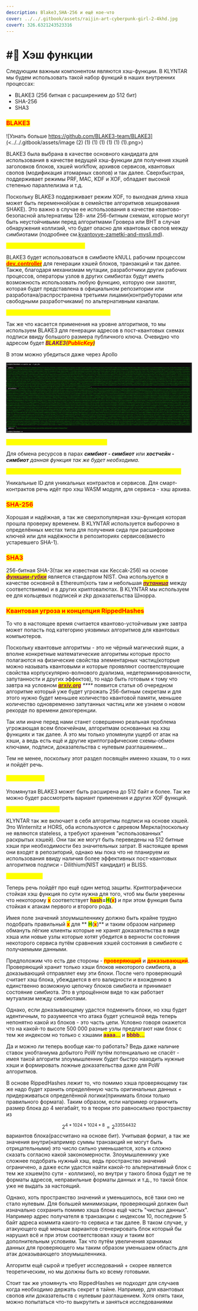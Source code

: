 ```yaml
---
description: Blake3,SHA-256 и ещё кое-что
cover: ../../.gitbook/assets/raijin-art-cyberpunk-girl-2-4khd.jpg
coverY: 326.6321243523316
---
```


# #⃣ Хэш функции

Следующим важным компонентом являются хэш-функции. В KLYNTAR мы будем использовать такой набор функций в наших внутренних процессах:

* BLAKE3 (256 битная с расширением до 512 бит)
* SHA-256
* SHA3

### <mark style="color:red;">BLAKE3</mark>

![Узнать больше https://github.com/BLAKE3-team/BLAKE3](<../../.gitbook/assets/image (2) (1) (1) (1) (1) (1) (1).png>)

BLAKE3 была выбрана в качестве основного кандидата для использования в качестве ведущей хэш-функции для получения хэшей заголовков блоков, хэшей workflow, архивов сервисов, квантовых свопов (модификация атомарных свопов) и так далее. Сверхбыстрая, поддерживает режимы PRF, MAC, KDF и XOF, обладает высокой степенью параллелизма и т.д.

Поскольку BLAKE3 поддерживает режим XOF, то выходная длина хэша может быть переменной(как в семействе алгоритмов хеширования SHAKE). Это важно в случае ее использования в качестве квантово-безопасной альтернативы 128- или 256-битным схемам, которые могут быть неустойчивыми перед алгоритмами Гровера или BHT в случае обнаружения коллизий, что будет опасно для квантовых свопов между симбиотами (подробнее см.[kvantovye-zametki-and-mysli.md](../kvantovye-zametki-and-mysli.md "mention")).

_<mark style="color:yellow;">**Использование на симбиотах**</mark>_

BLAKE3 будет использоваться в симбиоте kNULL рабочим процессом [<mark style="color:red;">**dev\_controller**</mark>](../architecture/rabochie-processy-workflows.md) <mark style="color:red;"></mark> для генерации хэшей блоков, транзакций и так далее. Также, благодаря механизмам мутации, разработчики других рабочих процессов, операторы узлов в других симбиотах будут иметь возможность использовать любую функцию, которую они захотят, которая будет представлена в официальном репозитории или разработана/распространена третьими лицами(контрибуторами или свободными разработчиками) по альтернативным каналам.

_<mark style="color:yellow;">**Использование для генерации адресов**</mark>_

Так же что касается применения на уровне алгоритмов, то мы используем BLAKE3 для генерации адресов в пост-квантовых схемах подписи ввиду большого размера публичного ключа. Очевидно что адресом будет _<mark style="color:purple;">**BLAKE3(**</mark><mark style="color:red;">**PublicKey**</mark><mark style="color:purple;">**)**</mark>_

В этом можно убедиться даже через Apollo

![Так выглядит пара ключей и адрес для пост-квантового Dilithium](<../../.gitbook/assets/image (3) (1) (1) (1) (1) (1) (1).png>)

_<mark style="color:yellow;">**Использование для квантовых свопов**</mark>_

Для обмена ресурсов в парах _**симбиот - симбиот**_ или _**хостчейн - симбиот** данная функция так же будет необходима._

_<mark style="color:yellow;">**Использование для идентификации сервисов и смарт-контрактов**</mark>_

Уникальные ID для уникальных контрактов и сервисов. Для смарт-контрактов речь идёт про хэш WASM модуля, для сервиса - хэш архива.

### <mark style="color:red;">SHA-256</mark>

Хорошая и надёжная, а так же сверхпопулярная хэш-функция которая прошла проверку временем. В KLYNTAR используется выборочно в определённых местах типа для получения сида при расшифровке ключей или для надёжности в репозиториях сервисов(вместо устаревшего SHA-1).

### <mark style="color:red;">SHA3</mark>

256-битная SHA-3(так же известная как Keccak-256) на основе [_<mark style="color:purple;">**функции-губки**</mark>_](https://ru.wikipedia.org/wiki/%D0%A4%D1%83%D0%BD%D0%BA%D1%86%D0%B8%D1%8F\_%D0%B3%D1%83%D0%B1%D0%BA%D0%B8) является стандартом NIST. Она используется в качестве основной в Ethereum(хоть там и небольшая [_<mark style="color:purple;">**путаница**</mark>_](https://ethereum.stackexchange.com/questions/550/which-cryptographic-hash-function-does-ethereum-use) между соответствиями) и в других криптовалютах. В KLYNTAR мы используем ее для кольцевых подписей и zkp доказательства Шнорра.

### <mark style="color:red;">Квантовая угроза и концепция RippedHashes</mark>

То что в настоящее время считается квантово-устойчивым уже завтра может попасть под категорию уязвимых алгоритмов для квантовых компьютеров.

Поскольку квантовые алгоритмы - это не чёрный магический ящик, а вполне конкретные математические алгоритмы которые просто полагаются на физические свойства элементарных частиц(которые можно называть квантовыми и которые проявляют соответствующие свойства корпускулярно-волнового дуализма, недетерминированности, запутанности и других эффектов), то надо быть готовым к тому что завтра на условном [_<mark style="color:purple;">**arxiv.org**</mark>_](https://arxiv.org/) _****_ появится статья об очередном алгоритме который уже будет угрожать 256-битным секретам и для этого нужно будет меньшее количество квантовой памяти, меньшее количество одновременно запутанных частиц или же узнаем о новом рекорде по времени декогеренции.

Так или иначе перед нами станет совершенно реальная проблема угрожающая всем блокчейнам, алгоритмам основанных на хэш функциях и так далее. А это мы только упомянули ущерб от атак на хэши, а ведь есть ещё и другие криптографические схемы-обмен ключами, подписи, доказательства с нулевым разглашением...

Тем не менее, поскольку этот раздел посвящён именно хэшам, то о них и пойдёт речь.

#### <mark style="color:yellow;">**Размеры хэша**</mark>

Упомянутая BLAKE3 может быть расширена до 512 байт и более. Так же можно будет рассмотреть вариант применения и других XOF функций.

<mark style="color:yellow;">**Алгоритмы подписи**</mark>

KLYNTAR так же включает в себя алгоритмы подписи на основе хэшей. Это Winternitz и HORS, оба используются с деревом Меркла(поскольку не являются stateless, а требуют хранения "использованных" раскрытых хэшей). Они так же могут быть переведены на 512 битные хэши при необходимости без значительных затрат. В настоящее время они входят в репозиторий, однако мы пока что не планируем их использования ввиду наличия более эффективных пост-квантовых алгоритмов подписи - Dilithium(NIST кандидат) и BLISS.

<mark style="color:yellow;">**RippedHashes**</mark>

Теперь речь пойдёт про ещё один метод защиты. Криптографически стойкая хэш функция по сути нужна для того, чтоб мы были уверенны что некоторому <mark style="color:red;">**x**</mark> соответствует <mark style="color:purple;">**hash**</mark>**=**<mark style="color:green;">**H**</mark>**(**<mark style="color:red;">**x**</mark>**)** и при этом функция была стойкая к атакам первого и второго рода.

Имея поле значений злоумышленнику должно быть крайне трудно подобрать правильный <mark style="color:red;">**x**</mark> для ** **<mark style="color:green;">**H**</mark>**(**<mark style="color:red;">**x**</mark>**)** и таким образом например обмануть лёгкие клиенты которые не хранят доказательства в виде хэша или новые узлы которые хотят убедится в верности состояния некоторого сервиса путём сравнения хэшей состояния в симбиоте с получаемыми данными.

Предположим что есть две стороны - <mark style="color:red;">**проверяющий**</mark> и <mark style="color:red;">**доказывающий**</mark>. Проверяющий хранит только хэши блоков некоторого симбиота, а доказывающий отправляет ему эти блоки. После чего проверяющий считает хэш блока, убеждается в его валидности и вхождению в единственно возможную цепочку блоков симбиота и принимает состояние симбиота. Это в упрощённом виде то как работает мутуализм между симбиотами.&#x20;

Однако, если доказывающему удастся подменить блоки, но хэш будет идентичным, то разумеется что атака будет успешной ведь теперь непонятно какой из блоков - это часть цепи. Условно говоря окажется что на какой-то высоте 500 000 разные узлы предлагают нам блок с тем же индексом но только с хэшами <mark style="color:purple;">**aaaa...**</mark> и <mark style="color:purple;">**bbbb...**</mark>

Да и можно ли теперь вообще как-то работать? Ведь даже наличие ставок унобтаниума добытого PoW путём потенциально не спасёт - имея такой алгоритм злоумышленник будет быстро находить нужные хэши и формировать ложные доказательства даже для PoW алгоритмов.

В основе RippedHashes лежит то, что помимо хэша проверяющему так же надо будет хранить  определённую часть оригинальных данных + придерживаться определённой логики(принимать блоки только правильного формата). Таким образом, если например ограничить размер блока до 4 мегабайт, то в теории это равносильно пространству из&#x20;

$$2^{4*1024*1024*8} = 2 ^ {33 554 432}$$ вариантов блока(рассчитано на основе бит). Учитывая формат, а так же  значения внутри(например суммы транзакций не могут быть отрицательными) это число сильно уменьшается, хоть и сложно сказать согласно какой закономерности. Злоумышленнику уже сложнее подобрать нужный хэш, ведь пространство значений ограничено, а даже если удастся найти какой-то альтернативный блок с тем же хэшем(по сути - коллизию), но внутри у такого блока будут не те форматы адресов, неправильные форматы данных и т.д., то такой блок уже не выдать за настоящий.

Однако, хоть пространство значений и уменьшилось, всё таки оно не стало нулевым. Для большей минимизации, проверяющий должен был изначально сохранить помимо хэша блока ещё часть "чистых данных". Например адрес получателя в транзакции с индексом 10, последние 5 байт адреса коммита какого-то сервиса и так далее. В таком случае, у атакующего ещё меньше вариантов сгенерировать блок который бы нарушил всё и при этом соответствовал хэшу и таким вот дополнительным условиям. Так что путём увеличения хранимых данных для проверяющего мы таким образом уменьшаем область для атак доказывающего злоумышленника.

Алгоритм ещё сырой и требует исследований + скорее является теоретическим, но мы должны быть ко всему готовыми.

Стоит так же упомянуть что RippedHashes не подходят для случаев когда необходимо держать секрет в тайне. Например, для квантовых свопов или доказательств с нулевым разглашением. Хотя опять таки, можно попытаться что-то выкрутить и заняться исследованиями
